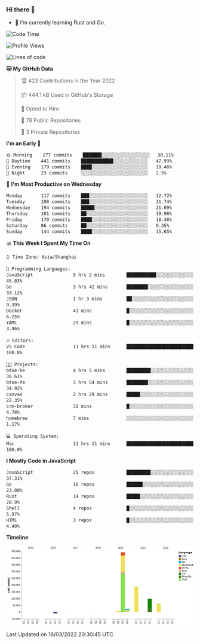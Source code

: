 ### Hi there 👋

- 🌱 I’m currently learning Rust and Go.

<!--START_SECTION:waka-->
![Code Time](http://img.shields.io/badge/Code%20Time-306%20hrs%2055%20mins-blue)

![Profile Views](http://img.shields.io/badge/Profile%20Views-0-blue)

![Lines of code](https://img.shields.io/badge/From%20Hello%20World%20I%27ve%20Written-822%20Thousand%20lines%20of%20code-blue)

**🐱 My GitHub Data** 

> 🏆 423 Contributions in the Year 2022
 > 
> 📦 444.1 kB Used in GitHub's Storage 
 > 
> 💼 Opted to Hire
 > 
> 📜 78 Public Repositories 
 > 
> 🔑 3 Private Repositories  
 > 
**I'm an Early 🐤** 

```text
🌞 Morning    277 commits    ███████░░░░░░░░░░░░░░░░░░   30.11% 
🌆 Daytime    441 commits    ████████████░░░░░░░░░░░░░   47.93% 
🌃 Evening    179 commits    ████░░░░░░░░░░░░░░░░░░░░░   19.46% 
🌙 Night      23 commits     ░░░░░░░░░░░░░░░░░░░░░░░░░   2.5%

```
📅 **I'm Most Productive on Wednesday** 

```text
Monday       117 commits    ███░░░░░░░░░░░░░░░░░░░░░░   12.72% 
Tuesday      108 commits    ███░░░░░░░░░░░░░░░░░░░░░░   11.74% 
Wednesday    194 commits    █████░░░░░░░░░░░░░░░░░░░░   21.09% 
Thursday     101 commits    ██░░░░░░░░░░░░░░░░░░░░░░░   10.98% 
Friday       170 commits    ████░░░░░░░░░░░░░░░░░░░░░   18.48% 
Saturday     86 commits     ██░░░░░░░░░░░░░░░░░░░░░░░   9.35% 
Sunday       144 commits    ████░░░░░░░░░░░░░░░░░░░░░   15.65%

```


📊 **This Week I Spent My Time On** 

```text
⌚︎ Time Zone: Asia/Shanghai

💬 Programming Languages: 
JavaScript               5 hrs 2 mins        ███████████░░░░░░░░░░░░░░   45.03% 
Go                       3 hrs 42 mins       ████████░░░░░░░░░░░░░░░░░   33.12% 
JSON                     1 hr 3 mins         ██░░░░░░░░░░░░░░░░░░░░░░░   9.39% 
Docker                   41 mins             █░░░░░░░░░░░░░░░░░░░░░░░░   6.25% 
YAML                     25 mins             █░░░░░░░░░░░░░░░░░░░░░░░░   3.86%

🔥 Editors: 
VS Code                  11 hrs 11 mins      █████████████████████████   100.0%

🐱‍💻 Projects: 
btoe-be                  4 hrs 5 mins        █████████░░░░░░░░░░░░░░░░   36.61% 
btoe-fe                  3 hrs 54 mins       ████████░░░░░░░░░░░░░░░░░   34.92% 
canvas                   2 hrs 29 mins       █████░░░░░░░░░░░░░░░░░░░░   22.35% 
crm-broker               32 mins             █░░░░░░░░░░░░░░░░░░░░░░░░   4.78% 
homebrew                 7 mins              ░░░░░░░░░░░░░░░░░░░░░░░░░   1.17%

💻 Operating System: 
Mac                      11 hrs 11 mins      █████████████████████████   100.0%

```

**I Mostly Code in JavaScript** 

```text
JavaScript               25 repos            █████████░░░░░░░░░░░░░░░░   37.31% 
Go                       16 repos            ██████░░░░░░░░░░░░░░░░░░░   23.88% 
Rust                     14 repos            █████░░░░░░░░░░░░░░░░░░░░   20.9% 
Shell                    4 repos             █░░░░░░░░░░░░░░░░░░░░░░░░   5.97% 
HTML                     3 repos             █░░░░░░░░░░░░░░░░░░░░░░░░   4.48%

```


**Timeline**

![Chart not found](https://raw.githubusercontent.com/elton/elton/main/charts/bar_graph.png) 


 Last Updated on 16/03/2022 20:30:45 UTC
<!--END_SECTION:waka-->

<!--
**elton/elton** is a ✨ _special_ ✨ repository because its `README.md` (this file) appears on your GitHub profile.

Here are some ideas to get you started:

- 🔭 I’m currently working on ...
- 🌱 I’m currently learning ...
- 👯 I’m looking to collaborate on ...
- 🤔 I’m looking for help with ...
- 💬 Ask me about ...
- 📫 How to reach me: ...
- 😄 Pronouns: ...
- ⚡ Fun fact: ...
-->
